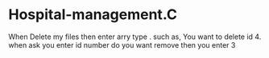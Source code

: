 # Hospital-management.C

When Delete my files then enter arry type . such as, You want to delete id 4. when ask you enter id number do you want remove then you enter 3 
